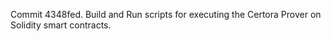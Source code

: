 Commit 4348fed.                    Build and Run scripts for executing the Certora Prover on Solidity smart contracts.